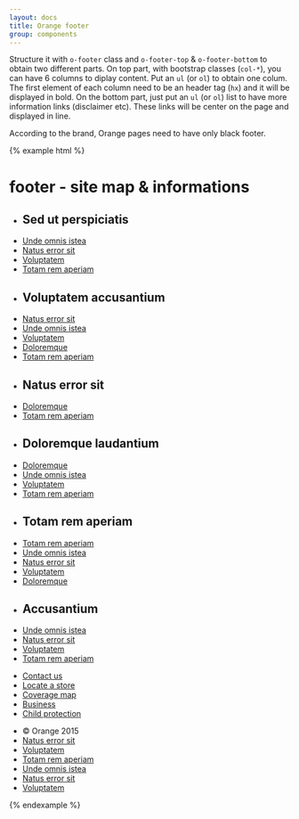```yaml
---
layout: docs
title: Orange footer
group: components
---
```


Structure it with `o-footer` class and `o-footer-top` & `o-footer-bottom` to obtain two different parts. On top part, with bootstrap classes (`col-*`), you can have 6 columns to diplay content. Put an `ul` (or `ol`) to obtain one colum. The first element of each column need to be an header tag (`hx`) and it will be displayed in bold. On the bottom part, just put an `ul` (or `ol`) list to have more information links (disclaimer etc). These links will be center on the page and displayed in line.

According to the brand, Orange pages need to have only black footer.

{% example html %}
<footer class="navbar" role="contentinfo">
    <div class="container-fluid">
          <div class="o-footer">
              <h1 class="sr-only">footer - site map & informations</h1>
              <div class="container-fluid o-footer-top">
                  <div class="row">
                      <div class="col-lg-2 col-md-2 col-sm-6 col-12">
                          <ul>
                              <li><h2>Sed ut perspiciatis</h2></li>
                              <li><a href="#">Unde omnis istea</a></li>
                              <li><a href="#">Natus error sit</a></li>
                              <li><a href="#">Voluptatem</a></li>
                              <li><a href="#">Totam rem aperiam</a></li>
                          </ul>
                      </div>
                      <div class="col-lg-2 col-md-2 col-sm-6 col-12">
                          <ul>
                              <li><h2>Voluptatem accusantium</h2></li>
                              <li><a href="#">Natus error sit</a></li>
                              <li><a href="#">Unde omnis istea</a></li>
                              <li><a href="#">Voluptatem</a></li>
                              <li><a href="#">Doloremque</a></li>
                              <li><a href="#">Totam rem aperiam</a></li>
                          </ul>
                      </div>
                      <div class="col-lg-2 col-md-2 col-sm-6 col-12">
                          <ul>
                              <li><h2>Natus error sit</h2></li>
                              <li><a href="#">Doloremque</a></li>
                              <li><a href="#">Totam rem aperiam</a></li>
                          </ul>
                      </div>
                      <div class="col-lg-2 col-md-2 col-sm-6 col-12">
                          <ul>
                              <li><h2>Doloremque laudantium</h2></li>
                              <li><a href="#">Doloremque</a></li>
                              <li><a href="#">Unde omnis istea</a></li>
                              <li><a href="#">Voluptatem</a></li>
                              <li><a href="#">Totam rem aperiam</a></li>
                          </ul>
                      </div>
                      <div class="col-lg-2 col-md-2 col-sm-6 col-12">
                          <ul>
                              <li><h2>Totam rem aperiam</h2></li>
                              <li><a href="#">Totam rem aperiam</a></li>
                              <li><a href="#">Unde omnis istea</a></li>
                              <li><a href="#">Natus error sit</a></li>
                              <li><a href="#">Voluptatem</a></li>
                              <li><a href="#">Doloremque</a></li>
                          </ul>
                      </div>
                      <div class="col-lg-2 col-md-2 col-sm-6 col-12">
                          <ul>
                              <li><h2>Accusantium</h2></li>
                              <li><a href="#">Unde omnis istea</a></li>
                              <li><a href="#">Natus error sit</a></li>
                              <li><a href="#">Voluptatem</a></li>
                              <li><a href="#">Totam rem aperiam</a></li>
                          </ul>
                      </div>
                  </div>
                  <div class="row">
                      <div class="col-12">
                          <ul class="navbar-nav">
                              <li><a href="#">Contact us</a></li>
                              <li><a href="#"><span class="icon-location-pin-compass" aria-hidden="true"></span>Locate a store</a></li>
                              <li><a href="#">Coverage map</a></li>
                              <li><a href="#">Business</a></li>
                              <li><a href="#">Child protection</a></li>
                          </ul>
                      </div>
                  </div>
              </div>
              <div class="o-footer-bottom">
                  <ul>
                      <li>© Orange 2015</li>
                      <li><a href="#">Natus error sit</a></li>
                      <li><a href="#">Voluptatem</a></li>
                      <li><a href="#">Totam rem aperiam</a></li>
                      <li><a href="#">Unde omnis istea</a></li>
                      <li><a href="#">Natus error sit</a></li>
                      <li><a href="#">Voluptatem</a></li>
                  </ul>
              </div>
        </div>
    </div>
</footer>
{% endexample %}